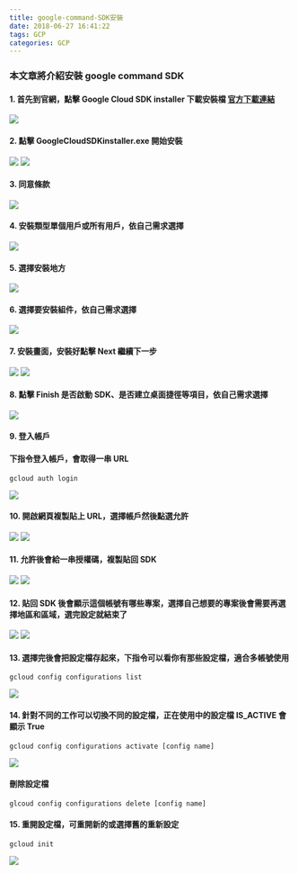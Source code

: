 ```yaml
---
title: google-command-SDK安裝
date: 2018-06-27 16:41:22
tags: GCP
categories: GCP
---
```


### 本文章將介紹安裝 google command SDK

<!-- more -->

#### 1. 首先到官網，點擊 Google Cloud SDK installer 下載安裝檔 [官方下載連結](https://cloud.google.com/sdk/docs/quickstart-windows)

![ ](images/1-1.png)

#### 2. 點擊 GoogleCloudSDKinstaller.exe 開始安裝

![ ](images/2.png)
![ ](images/3.png)

#### 3. 同意條款

![ ](images/4.png)

#### 4. 安裝類型單個用戶或所有用戶，依自己需求選擇

![ ](images/5.png)

#### 5. 選擇安裝地方

![ ](images/6.png)

#### 6. 選擇要安裝組件，依自己需求選擇

![ ](images/7.png)

#### 7. 安裝畫面，安裝好點擊 Next 繼續下一步

![ ](images/8.png)
![ ](images/9.png)

#### 8. 點擊 Finish 是否啟動 SDK、是否建立桌面捷徑等項目，依自己需求選擇

![ ](images/10.png)

#### 9. 登入帳戶

#### 下指令登入帳戶，會取得一串 URL

```
gcloud auth login
```

![ ](images/16.png)

#### 10. 開啟網頁複製貼上 URL，選擇帳戶然後點選允許

![ ](images/17.png)
![ ](images/18.png)

#### 11. 允許後會給一串授權碼，複製貼回 SDK

![ ](images/19.png)
![ ](images/20.png)

#### 12. 貼回 SDK 後會顯示這個帳號有哪些專案，選擇自己想要的專案後會需要再選擇地區和區域，選完設定就結束了

![ ](images/21.png)
![ ](images/22.png)

#### 13. 選擇完後會把設定檔存起來，下指令可以看你有那些設定檔，適合多帳號使用

```
gcloud config configurations list
```

![ ](images/23.png)


#### 14. 針對不同的工作可以切換不同的設定檔，正在使用中的設定檔 IS_ACTIVE 會顯示 True

```
gcloud config configurations activate [config name]
```

![ ](images/24.png)

#### 刪除設定檔

```
glcoud config configurations delete [config name]
```

#### 15. 重開設定檔，可重開新的或選擇舊的重新設定

```
gcloud init
```

![ ](images/25.png)
